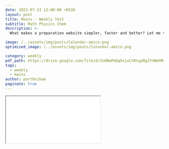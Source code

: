 ```yaml
---
date: 2022-07-23 12:00:00 +0530
layout: post
title: Mains - Weekly Test
subtitle: Math Physics Chem
description: >-
  What makes a preparation website simpler, faster and better? Let me tell you ... 

image: /../assets/img/posts/Calendar-amico.png
optimized_image: /../assets/img/posts/Calendar-amico.png

category: weekly 
pdf_path: https://drive.google.com/file/d/1nONwPmQqhxjuCYAnyp0g2YnNmhMwW272/preview?usp=drive_link
tags:
  - weekly
  - mains
author: parthnikam
paginate: true
---
```


<iframe class="embed-pdf" src="{{ page.pdf_path }}#toolbar=0" seamless="seamless" scrolling="no" style="overflow:hidden"></iframe>



